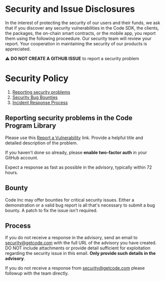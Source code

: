 # Security and Issue Disclosures

In the interest of protecting the security of our users and their funds, we ask
that if you discover any security vulnerabilities in the Code SDK, the clients,
the packages, the on-chain smart contracts, or the mobile app, you report them
using the following proceedure. Our security team will review your report. Your
cooperation in maintaining the security of our products is appreciated.

⚠️ **DO NOT CREATE A GITHUB ISSUE** to report a security problem

# Security Policy

1. [Reporting security problems](#reporting)
1. [Security Bug Bounties](#bounty)
1. [Incident Response Process](#process)

<a name="reporting"></a>
## Reporting security problems in the Code Program Library

Please use this [Report a Vulnerability](https://github.com/code-payments/flipcash-protobuf-api/security/advisories/new) link.
Provide a helpful title and detailed description of the problem.

If you haven't done so already, please **enable two-factor auth** in your GitHub account.

Expect a response as fast as possible in the advisory, typically within 72 hours.

<a name="bounty"></a>
## Bounty

Code Inc may offer bounties for critical security issues. Either a demonstration
or a valid bug report is all that's necessary to submit a bug bounty. A patch to
fix the issue isn't required.

<a name="process"></a>
## Process

If you do not receive a response in the advisory, send an email to
security@getcode.com with the full URL of the advisory you have created.  DO NOT
include attachments or provide detail sufficient for exploitation regarding the
security issue in this email. **Only provide such details in the advisory**.

If you do not receive a response from security@getcode.com please followup with
the team directly.

